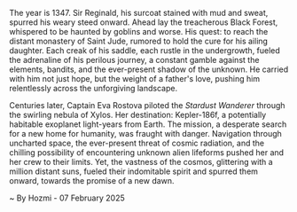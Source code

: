 
The year is 1347.  Sir Reginald, his surcoat stained with mud and sweat, spurred his weary steed onward.  Ahead lay the treacherous Black Forest, whispered to be haunted by goblins and worse.  His quest: to reach the distant monastery of Saint Jude, rumored to hold the cure for his ailing daughter.  Each creak of his saddle, each rustle in the undergrowth, fueled the adrenaline of his perilous journey, a constant gamble against the elements, bandits, and the ever-present shadow of the unknown.  He carried with him not just hope, but the weight of a father's love, pushing him relentlessly across the unforgiving landscape.


Centuries later, Captain Eva Rostova piloted the *Stardust Wanderer* through the swirling nebula of Xylos.  Her destination: Kepler-186f, a potentially habitable exoplanet light-years from Earth. The mission, a desperate search for a new home for humanity, was fraught with danger.  Navigation through uncharted space, the ever-present threat of cosmic radiation, and the chilling possibility of encountering unknown alien lifeforms pushed her and her crew to their limits. Yet, the vastness of the cosmos, glittering with a million distant suns, fueled their indomitable spirit and spurred them onward, towards the promise of a new dawn.

~ By Hozmi - 07 February 2025
